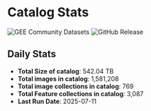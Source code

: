 # Catalog Stats

![GEE Community Datasets](https://img.shields.io/endpoint?url=https://gist.githubusercontent.com/samapriya/34bc0c1280d475d3a69e3b60a706226e/raw/community.json)
![GitHub Release](https://img.shields.io/github/v/release/samapriya/awesome-gee-community-datasets)

## Daily Stats

<!-- START_MARKER -->
* **Total Size of catalog**: 542.04 TB
* **Total images in catalog**: 1,581,208
* **Total image collections in catalog**: 769
* **Total Feature collections in catalog**: 3,087
* **Last Run Date**: 2025-07-11
<!-- END_MARKER -->
